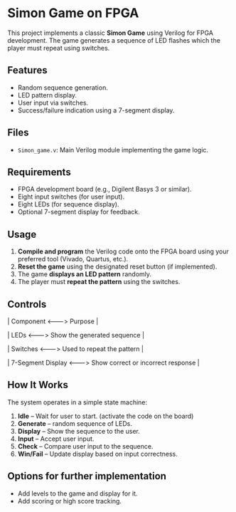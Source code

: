 # Simon Game on FPGA

This project implements a classic **Simon Game** using Verilog for FPGA development. 
The game generates a sequence of LED flashes which the player must repeat using switches. 

## Features

- Random sequence generation.
- LED pattern display.
- User input via switches.
- Success/failure indication using a 7-segment display.

## Files

- `Simon_game.v`: Main Verilog module implementing the game logic.

## Requirements

- FPGA development board (e.g., Digilent Basys 3 or similar).
- Eight input switches (for user input).
- Eight LEDs (for sequence display).
- Optional 7-segment display for feedback.

## Usage

1. **Compile and program** the Verilog code onto the FPGA board using your preferred tool (Vivado, Quartus, etc.).
2. **Reset the game** using the designated reset button (if implemented).
3. The game **displays an LED pattern** randomly.
4. The player must **repeat the pattern** using the switches.

## Controls

| Component         <---> Purpose                             |

| LEDs              <---> Show the generated sequence         |

| Switches          <---> Used to repeat the pattern          |

| 7-Segment Display <---> Show correct or incorrect response  |

## How It Works

The system operates in a simple state machine:
1. **Idle** – Wait for user to start. (activate the code on the board)
2. **Generate** – random sequence of LEDs.
3. **Display** – Show the sequence to the user.
4. **Input** – Accept user input.
5. **Check** – Compare user input to the sequence.
6. **Win/Fail** – Update display based on input correctness.

## Options for further implementation

- Add levels to the game and display for it.
- Add scoring or high score tracking.
